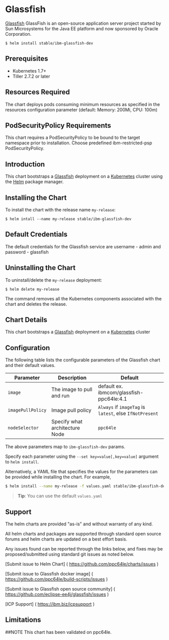 # Glassfish

[Glassfish](https://javaee.github.io/glassfish/) GlassFish is an open-source application server project started by Sun Microsystems for the Java EE platform and now sponsored by Oracle Corporation.  

```console
$ helm install stable/ibm-glassfish-dev
```

## Prerequisites

- Kubernetes 1.7+ 
- Tiller 2.7.2 or later

## Resources Required
The chart deploys pods consuming minimum resources as specified in the resources configuration parameter (default: Memory: 200Mi, CPU: 100m)

## PodSecurityPolicy Requirements
This chart requires a PodSecurityPolicy to be bound to the target namespace prior to installation. Choose predefined ibm-restricted-psp PodSecurityPolicy.

## Introduction

This chart bootstraps a [Glassfish](https://github.com/javaee/glassfish) deployment on a [Kubernetes](http://kubernetes.io) cluster using the [Helm](https://helm.sh) package manager.


## Installing the Chart

To install the chart with the release name `my-release`:

```console
$ helm intall --name my-release stable/ibm-glassfish-dev
```

## Default Credentials
The default credentials for the Glassfish service are username - admin and password - glassfish

## Uninstalling the Chart

To uninstall/delete the `my-release` deployment:

```console
$ helm delete my-release
```

The command removes all the Kubernetes components associated with the chart and deletes the release.

## Chart Details
This chart bootstraps a [Glassfish](https://hub.docker.com/r/ibmcom/glassfish-ppc64le/) deployment on a [Kubernetes](http://kubernetes.io) cluster


## Configuration

The following table lists the configurable parameters of the Glassfish chart and their default values.

|      Parameter            |          Description            |                         Default                         |
|---------------------------|---------------------------------|---------------------------------------------------------|
| `image`                   | The image to pull and run       | default ex. ibmcom/glassfish-ppc64le:4.1                |
| `imagePullPolicy`         | Image pull policy               | `Always` if `imageTag` is `latest`, else `IfNotPresent` |
| `nodeSelector`            | Specify what architecture Node  | `ppc64le`                                               |


The above parameters map to `ibm-glassfish-dev` params.

Specify each parameter using the `--set key=value[,key=value]` argument to `helm install`. 

Alternatively, a YAML file that specifies the values for the parameters can be provided while installing the chart. For example,

```bash
$ helm install --name my-release -f values.yaml stable/ibm-glassfish-dev
```

> **Tip**: You can use the default `values.yaml`

## Support

The helm charts are provided "as-is" and without warranty of any kind.

All helm charts and packages are supported through standard open source forums and helm charts are updated on a best effort basis.

Any issues found can be reported through the links below, and fixes may be proposed/submitted using standard git issues as noted below.

[Submit issue to Helm Chart] ( https://github.com/ppc64le/charts/issues )

[Submit issue to Glassfish docker image]  ( https://github.com/ppc64le/build-scripts/issues )

[Submit issue to Glassfish open source community] ( https://github.com/eclipse-ee4j/glassfish/issues )

[ICP Support] ( https://ibm.biz/icpsupport )
 
## Limitations

##NOTE
This chart has been validated on ppc64le.


